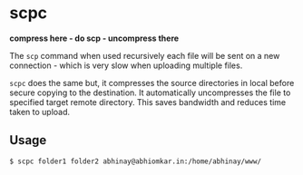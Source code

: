 scpc
====

**compress here - do scp - uncompress there**

The `scp` command when used recursively each file will be sent on a new connection - which is very slow when uploading multiple files.

`scpc` does the same but, it compresses the source directories in local before secure copying to the destination. 
It automatically uncompresses the file to specified target remote directory. This saves bandwidth and reduces time taken to upload.

Usage
-----

    $ scpc folder1 folder2 abhinay@abhiomkar.in:/home/abhinay/www/
